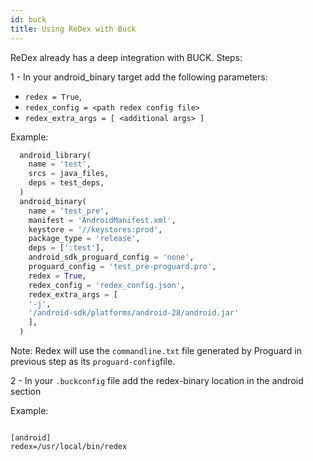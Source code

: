 ```yaml
---
id: buck
title: Using ReDex with Buck
---
```


ReDex already has a deep integration with BUCK. 
Steps:

1 - In your android_binary target add the following parameters:

- `redex = True`,
- `redex_config = <path redex config file>`
- `redex_extra_args = [ <additional args> ]`

Example:

```python
  android_library(
    name = 'test',
    srcs = java_files,
    deps = test_deps,
  )
  android_binary(
    name = 'test_pre',
    manifest = 'AndroidManifest.xml',
    keystore = '//keystores:prod',
    package_type = 'release',
    deps = [':test'],
    android_sdk_proguard_config = 'none',
    proguard_config = 'test_pre-proguard.pro',
    redex = True,
    redex_config = 'redex_config.json',
    redex_extra_args = [ 
    '-j', 
    '/android-sdk/platforms/android-28/android.jar'
    ],
  )
```

Note: Redex will use the `commandline.txt` file generated by Proguard in previous step as its `proguard-config`file.

2 - In your `.buckconfig` file add the redex-binary location in the android section

Example:

```

[android]
redex=/usr/local/bin/redex

```